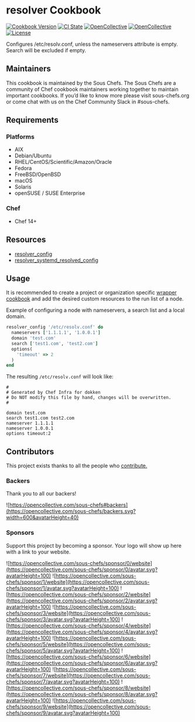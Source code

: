 # resolver Cookbook

[![Cookbook Version](https://img.shields.io/cookbook/v/resolver.svg)](https://supermarket.chef.io/cookbooks/resolver)
[![CI State](https://github.com/sous-chefs/resolver/workflows/ci/badge.svg)](https://github.com/sous-chefs/resolver/actions?query=workflow%3Aci)
[![OpenCollective](https://opencollective.com/sous-chefs/backers/badge.svg)](#backers)
[![OpenCollective](https://opencollective.com/sous-chefs/sponsors/badge.svg)](#sponsors)
[![License](https://img.shields.io/badge/License-Apache%202.0-green.svg)](https://opensource.org/licenses/Apache-2.0)

Configures /etc/resolv.conf, unless the nameservers attribute is empty. Search will be excluded if empty.

## Maintainers

This cookbook is maintained by the Sous Chefs. The Sous Chefs are a community of Chef cookbook maintainers working together to maintain important cookbooks. If you’d like to know more please visit sous-chefs.org or come chat with us on the Chef Community Slack in #sous-chefs.

## Requirements

### Platforms

- AIX
- Debian/Ubuntu
- RHEL/CentOS/Scientific/Amazon/Oracle
- Fedora
- FreeBSD/OpenBSD
- macOS
- Solaris
- openSUSE / SUSE Enterprise

### Chef

- Chef 14+

## Resources

- [resolver_config](documentation/resolver_config.md)
- [resolver_systemd_resolved_config](documentation/resolver_systemd_resolved_config.md)

## Usage

It is recommended to create a project or organization specific [wrapper cookbook](https://www.chef.io/blog/2013/12/03/doing-wrapper-cookbooks-right/) and add the desired custom resources to the run list of a node.

Example of configuring a node with nameservers, a search list and a local domain.

```ruby
resolver_config '/etc/resolv.conf' do
  nameservers ['1.1.1.1', '1.0.0.1']
  domain 'test.com'
  search ['test1.com', 'test2.com']
  options(
    'timeout' => 2
  )
end
```

The resulting `/etc/resolv.conf` will look like:

```text
#
# Generated by Chef Infra for dokken
# Do NOT modify this file by hand, changes will be overwritten.
#

domain test.com
search test1.com test2.com
nameserver 1.1.1.1
nameserver 1.0.0.1
options timeout:2
```

## Contributors

This project exists thanks to all the people who [contribute.](https://opencollective.com/sous-chefs/contributors.svg?width=890&button=false)

### Backers

Thank you to all our backers!

![https://opencollective.com/sous-chefs#backers](https://opencollective.com/sous-chefs/backers.svg?width=600&avatarHeight=40)

### Sponsors

Support this project by becoming a sponsor. Your logo will show up here with a link to your website.

![https://opencollective.com/sous-chefs/sponsor/0/website](https://opencollective.com/sous-chefs/sponsor/0/avatar.svg?avatarHeight=100)
![https://opencollective.com/sous-chefs/sponsor/1/website](https://opencollective.com/sous-chefs/sponsor/1/avatar.svg?avatarHeight=100)
![https://opencollective.com/sous-chefs/sponsor/2/website](https://opencollective.com/sous-chefs/sponsor/2/avatar.svg?avatarHeight=100)
![https://opencollective.com/sous-chefs/sponsor/3/website](https://opencollective.com/sous-chefs/sponsor/3/avatar.svg?avatarHeight=100)
![https://opencollective.com/sous-chefs/sponsor/4/website](https://opencollective.com/sous-chefs/sponsor/4/avatar.svg?avatarHeight=100)
![https://opencollective.com/sous-chefs/sponsor/5/website](https://opencollective.com/sous-chefs/sponsor/5/avatar.svg?avatarHeight=100)
![https://opencollective.com/sous-chefs/sponsor/6/website](https://opencollective.com/sous-chefs/sponsor/6/avatar.svg?avatarHeight=100)
![https://opencollective.com/sous-chefs/sponsor/7/website](https://opencollective.com/sous-chefs/sponsor/7/avatar.svg?avatarHeight=100)
![https://opencollective.com/sous-chefs/sponsor/8/website](https://opencollective.com/sous-chefs/sponsor/8/avatar.svg?avatarHeight=100)
![https://opencollective.com/sous-chefs/sponsor/9/website](https://opencollective.com/sous-chefs/sponsor/9/avatar.svg?avatarHeight=100)
